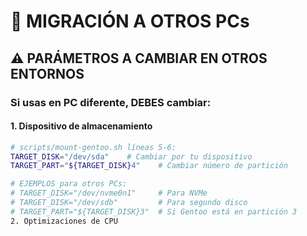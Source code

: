 # 🔄 MIGRACIÓN A OTROS PCs

## ⚠️ **PARÁMETROS A CAMBIAR EN OTROS ENTORNOS**

### **Si usas en PC diferente, DEBES cambiar:**

#### **1. Dispositivo de almacenamiento**
```bash
# scripts/mount-gentoo.sh líneas 5-6:
TARGET_DISK="/dev/sda"    # Cambiar por tu dispositivo
TARGET_PART="${TARGET_DISK}4"    # Cambiar número de partición

# EJEMPLOS para otros PCs:
# TARGET_DISK="/dev/nvme0n1"     # Para NVMe
# TARGET_DISK="/dev/sdb"         # Para segundo disco
# TARGET_PART="${TARGET_DISK}3"  # Si Gentoo está en partición 3
2. Optimizaciones de CPU
